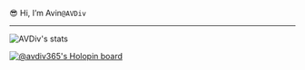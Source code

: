 😎 Hi, I’m Avin<code>@AVDiv</code>
<hr>
<!---
AVDiv/AVDiv is a ✨ special ✨ repository because its `README.md` (this file) appears on your GitHub profile.
You can click the Preview link to take a look at your changes.
--->

![AVDiv's stats](https://github-readme-stats.vercel.app/api?username=avdiv&show_icons=true&text_color=057CEB&icon_color=08F788&bg_color=28404B&hide_border=true&border_radius=6)

[![@avdiv365's Holopin board](https://holopin.me/avdiv365)](https://holopin.io/@avdiv365)

